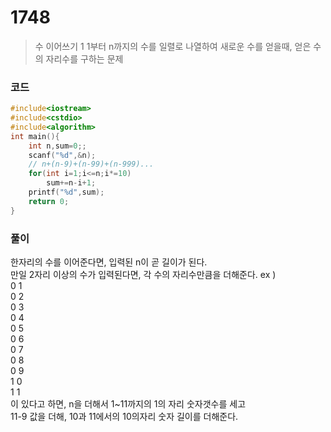 # 1748
> 수 이어쓰기 1
> 1부터 n까지의 수를 일렬로 나열하여 새로운 수를 얻을때, 얻은 수의 자리수를 구하는 문제
### 코드
```c++
#include<iostream>
#include<cstdio>
#include<algorithm>
int main(){
    int n,sum=0;;
    scanf("%d",&n);
    // n+(n-9)+(n-99)+(n-999)...
    for(int i=1;i<=n;i*=10)
        sum+=n-i+1;
    printf("%d",sum);
    return 0;
}
```
### 풀이
한자리의 수를 이어준다면, 입력된 n이 곧 길이가 된다.<br>
만일 2자리 이상의 수가 입력된다면, 각 수의 자리수만큼을 더해준다.
ex )<br> 
 0 1<br> 
 0 2<br> 
 0 3<br> 
 0 4<br> 
 0 5<br> 
 0 6<br> 
 0 7<br> 
 0 8<br> 
 0 9<br> 
 1 0<br> 
 1 1<br> 
이 있다고 하면, n을 더해서 1~11까지의 1의 자리 숫자갯수를 세고<br> 
11-9 값을 더해, 10과 11에서의 10의자리 숫자 길이를 더해준다.